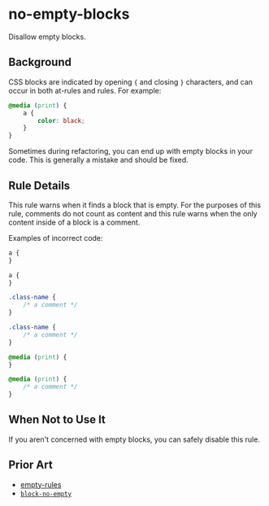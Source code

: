 # no-empty-blocks

Disallow empty blocks.

## Background

CSS blocks are indicated by opening `{` and closing `}` characters, and can occur in both at-rules and rules. For example:

```css
@media (print) {
	a {
		color: black;
	}
}
```

Sometimes during refactoring, you can end up with empty blocks in your code. This is generally a mistake and should be fixed.

## Rule Details

This rule warns when it finds a block that is empty. For the purposes of this rule, comments do not count as content and this rule warns when the only content inside of a block is a comment.

Examples of incorrect code:

```css
a {
}

a {
}

.class-name {
	/* a comment */
}

.class-name {
	/* a comment */
}

@media (print) {
}

@media (print) {
	/* a comment */
}
```

## When Not to Use It

If you aren't concerned with empty blocks, you can safely disable this rule.

## Prior Art

- [empty-rules](https://github.com/CSSLint/csslint/wiki/Disallow-empty-rules)
- [`block-no-empty`](https://stylelint.io/user-guide/rules/block-no-empty)
